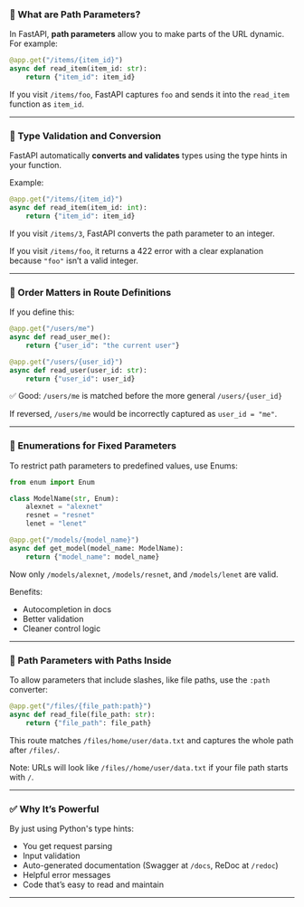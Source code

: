 ### 🔹 What are Path Parameters?

In FastAPI, **path parameters** allow you to make parts of the URL dynamic. For example:

```python
@app.get("/items/{item_id}")
async def read_item(item_id: str):
    return {"item_id": item_id}
```

If you visit `/items/foo`, FastAPI captures `foo` and sends it into the `read_item` function as `item_id`.

---

### 🔹 Type Validation and Conversion

FastAPI automatically **converts and validates** types using the type hints in your function.

Example:

```python
@app.get("/items/{item_id}")
async def read_item(item_id: int):
    return {"item_id": item_id}
```

If you visit `/items/3`, FastAPI converts the path parameter to an integer.

If you visit `/items/foo`, it returns a 422 error with a clear explanation because `"foo"` isn’t a valid integer.

---

### 🔹 Order Matters in Route Definitions

If you define this:

```python
@app.get("/users/me")
async def read_user_me():
    return {"user_id": "the current user"}

@app.get("/users/{user_id}")
async def read_user(user_id: str):
    return {"user_id": user_id}
```

✅ Good: `/users/me` is matched before the more general `/users/{user_id}`

If reversed, `/users/me` would be incorrectly captured as `user_id = "me"`.

---

### 🔹 Enumerations for Fixed Parameters

To restrict path parameters to predefined values, use Enums:

```python
from enum import Enum

class ModelName(str, Enum):
    alexnet = "alexnet"
    resnet = "resnet"
    lenet = "lenet"

@app.get("/models/{model_name}")
async def get_model(model_name: ModelName):
    return {"model_name": model_name}
```

Now only `/models/alexnet`, `/models/resnet`, and `/models/lenet` are valid.

Benefits:
- Autocompletion in docs
- Better validation
- Cleaner control logic

---

### 🔹 Path Parameters with Paths Inside

To allow parameters that include slashes, like file paths, use the `:path` converter:

```python
@app.get("/files/{file_path:path}")
async def read_file(file_path: str):
    return {"file_path": file_path}
```

This route matches `/files/home/user/data.txt` and captures the whole path after `/files/`.

Note: URLs will look like `/files//home/user/data.txt` if your file path starts with `/`.

---

### ✅ Why It’s Powerful

By just using Python's type hints:
- You get request parsing
- Input validation
- Auto-generated documentation (Swagger at `/docs`, ReDoc at `/redoc`)
- Helpful error messages
- Code that’s easy to read and maintain

---

